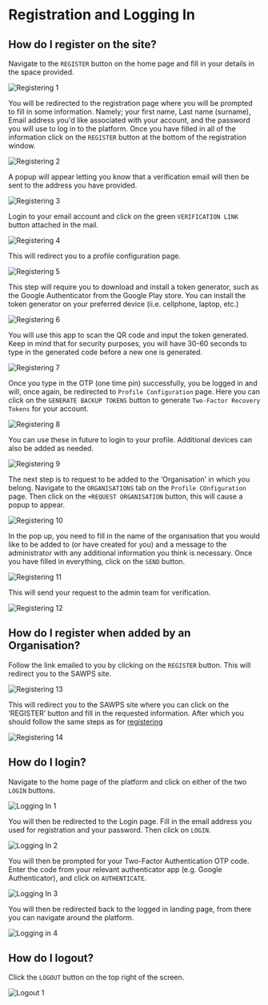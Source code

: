 # Registration and Logging In
<!-- How to Register and then Login -->

## How do I register on the site?

Navigate to the `REGISTER` button on the home page and fill in your details in the space provided.

![Registering 1](./img/registering-1.png)

You will be redirected to the registration page where you will be prompted to fill in some information. Namely; your first name, Last name (surname), Email address you'd like associated with your account, and the password you will use to log in to the platform. Once you have filled in all of the information click on the `REGISTER` button at the bottom of the registration window.

![Registering 2](./img/registering-2.png)

A popup will appear letting you know that a verification email will then be sent to the address you have provided.

![Registering 3](./img/registering-3.png)

Login to your email account and click on the green `VERIFICATION LINK` button attached in the mail.

![Registering 4](./img/registering-4.png)

This will redirect you to a profile configuration page.

![Registering 5](./img/registering-5.png)

This step will require you to download and install a token generator, such as the Google Authenticator from the Google Play store. You can install the token generator on your preferred device (ii.e. cellphone, laptop, etc.)

![Registering 6](./img/registering-6.png)

You will use this app to scan the QR code and input the token generated. Keep in mind that for security purposes, you will have 30-60 seconds to type in the generated code before a new one is generated.

![Registering 7](./img/registering-7.png)

Once you type in the OTP (one time pin) successfully, you be logged in and will, once again, be redirected to `Profile Configuration` page. Here you can click on the `GENERATE BACKUP TOKENS` button to generate `Two-Factor Recovery Tokens` for your account.

![Registering 8](./img/registering-8.png)

You can use these in future to login to your profile. Additional devices can also be added as needed.

![Registering 9](./img/registering-9.png)

The next step is to request to be added to the ‘Organisation’ in which you belong. Navigate to the `ORGANISATIONS` tab on the `Profile COnfiguration` page. Then click on the `+REQUEST ORGANISATION` button, this will cause a popup to appear.

![Registering 10](./img/registering-10.png)

In the pop up, you need to fill in the name of the organisation that you would like to be added to (or have created for you) and a message to the administrator with any additional information you think is necessary. Once you have filled in everything, click on the `SEND` button.

![Registering 11](./img/registering-11.png)

This will send your request to the admin team for verification.

![Registering 12](./img/registering-12.png)

## How do I register when added by an Organisation?

Follow the link emailed to you by clicking on the `REGISTER` button. This will redirect you to the SAWPS site.

![Registering 13](img/registering-13.png)

This will redirect you to the SAWPS site where you can click on the ‘REGISTER’ button and fill in the requested information. After which you should follow the same steps as for [registering](#how-do-i-register-on-the-site)

![Registering 14](img/registering-14.png)

## How do I login?

Navigate to the home page of the platform and click on either of the two `LOGIN` buttons.

![Logging In 1](img/logging-in-1.png)

You will then be redirected to the Login page. Fill in the email address you used for registration and your password. Then click on `LOGIN`.

![Logging In 2](img/logging-in-2.png)

You will then be prompted for your Two-Factor Authentication OTP code. Enter the code from your relevant authenticator app (e.g. Google Authenticator), and click on `AUTHENTICATE`.

![Logging In 3](img/logging-in-3.png)

You will then be redirected back to the logged in landing page, from there you can navigate around the platform.

![Logging in 4](img/logging-in-4.png)

## How do I logout?

Click the `LOGOUT` button on the top right of the screen.

![Logout 1](img/logout-1.png)
